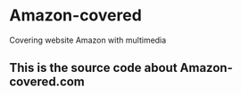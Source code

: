 # Amazon-covered
Covering website Amazon with multimedia
<h2> This is the source code about Amazon-covered.com </h2>
